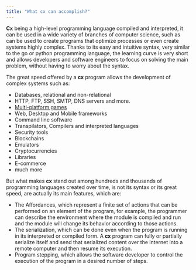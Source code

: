 ```yaml
---
title: "What cx can accomplish?"
---
```


**Cx** being a high-level programming language compiled and interpreted, it can be used in a wide variety of branches of computer science, such as can be used to create programs that optimize processes or even create systems highly complex. Thanks to its easy and intuitive syntax, very similar to the go or python programming language, the learning curve is very short and allows developers and software engineers to focus on solving the main problem, without having to worry about the syntax.

The great speed offered by a **cx** program allows the development of complex systems such as:
 * Databases, relational and non-relational
 * HTTP, FTP, SSH, SMTP, DNS servers and more.
 * [Multi-platform games](https://github.com/skycoin/cx-games)
 * Web, Desktop and Mobile frameworks
 * Command line software
 * Transpilators, Compilers and interpreted languages
 * Security tools
 * Blockchains
 * Emulators
 * Cryptocurrencies
 * Libraries
 * E-commerce
 * much more

But what makes **cx** stand out among hundreds and thousands of programming languages ​​created over time, is not its syntax or its great speed, are actually its main features, which are:

 * The Affordances, which represent a finite set of actions that can be performed on an element of the program, for example, the programmer can describe the environment where the module is compiled and run and the module will change its behavior according to those actions.
 * The serialization, which can be done even when the program is running in its interpreted or compiled form. A **cx** program can fully or partially serialize itself and send that serialized content over the internet into a remote computer and then resume its execution.
 * Program stepping, which allows the software developer to control the execution of the program in a desired number of steps.

